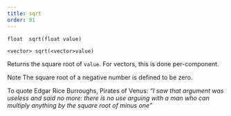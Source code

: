 ```yaml
---
title: sqrt
order: 81
---
```

`float  sqrt(float value)`

`<vector> sqrt(<vector>value)`

Returns the square root of `value`. For vectors, this is done per-component.

Note
The square root of a negative number is defined to be zero.

To quote Edgar Rice Burroughs, Pirates of Venus:
*“I saw that argument was useless and said no more: there is no use arguing with a man who can multiply anything by the square root of minus one”*
